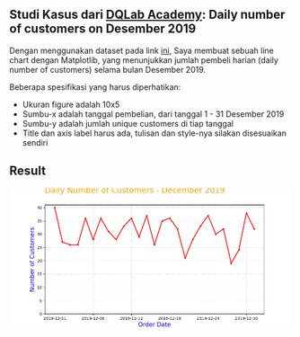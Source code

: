 ## Studi Kasus dari [DQLab Academy](https://dqlab.id): Daily number of customers on Desember 2019

Dengan menggunakan dataset pada link [ini](https://dqlab-dataset.s3-ap-southeast-1.amazonaws.com/retail_raw_reduced.csv), Saya membuat sebuah line chart dengan Matplotlib, yang menunjukkan jumlah pembeli harian (daily number of customers) selama bulan Desember 2019.

Beberapa spesifikasi yang harus diperhatikan:
- Ukuran figure adalah 10x5
- Sumbu-x adalah tanggal pembelian, dari tanggal 1 - 31 Desember 2019
- Sumbu-y adalah jumlah unique customers di tiap tanggal
- Title dan axis label harus ada, tulisan dan style-nya silakan disesuaikan sendiri

## Result
![](Daily_number_of_customers_on_Desember.png)
